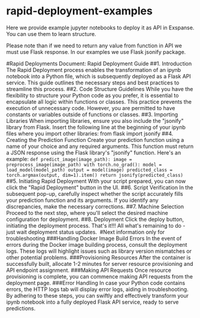 # rapid-deployment-examples

Here we provide example jupyter notebooks to deploy it as API in Exspanse. You can use them to learn structure.

Please note than if we need to return any value from function in API we must use Flask response. In our examples we use Flask jsonify package.

#Rapid Deployments
Document: Rapid Deployment Guide
##1. Introduction
The Rapid Deployment process enables the transformation of an ipynb notebook into a Python file, which is subsequently deployed as a Flask API service. This guide outlines the necessary steps and best practices to streamline this process.
##2. Code Structure Guidelines
While you have the flexibility to structure your Python code as you prefer, it is essential to encapsulate all logic within functions or classes. This practice prevents the execution of unnecessary code. However, you are permitted to have constants or variables outside of functions or classes.
##3. Importing Libraries
When importing libraries, ensure you also include the "jsonify" library from Flask. Insert the following line at the beginning of your ipynb files where you import other libraries:
from flask import jsonify
##4. Creating the Prediction Function
Create your prediction function using a name of your choice and any required arguments. This function must return a JSON response using the Flask library's "jsonify" function. Here's an example:
`
def predict_image(image_path):
    image = preprocess_image(image_path)
    with torch.no_grad():
        model = load_model(model_path)
        output = model(image)
        predicted_class = torch.argmax(output, dim=1).item()
    return jsonify(predicted_class)
`
##5. Initiating Rapid Deployment
With your script prepared, you can now click the "Rapid Deployment" button in the UI.
##6. Script Verification
In the subsequent pop-up, carefully inspect whether the script accurately fills your prediction function and its arguments. If you identify any discrepancies, make the necessary corrections.
##7. Machine Selection
Proceed to the next step, where you'll select the desired machine configuration for deployment.
##8. Deployment
Click the deploy button, initiating the deployment process. That's it!!! All what's remaining to do - just wait deployment status updates.
​
#Next information only for troubleshooting
###Handling Docker Image Build Errors
In the event of errors during the Docker image building process, consult the deployment logs. These logs will highlight issues such as library version mismatches or other potential problems.
###Provisioning Resources
After the container is successfully built, allocate 1-2 minutes for server resource provisioning and API endpoint assignment.
###Making API Requests
Once resource provisioning is complete, you can commence making API requests from the deployment page.
###Error Handling
In case your Python code contains errors, the HTTP logs tab will display error logs, aiding in troubleshooting.
By adhering to these steps, you can swiftly and effectively transform your ipynb notebook into a fully deployed Flask API service, ready to serve predictions.
